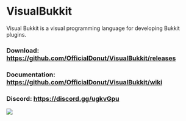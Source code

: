 # VisualBukkit
Visual Bukkit is a visual programming language for developing Bukkit plugins.

### Download: https://github.com/OfficialDonut/VisualBukkit/releases
### Documentation: https://github.com/OfficialDonut/VisualBukkit/wiki
### Discord: https://discord.gg/ugkvGpu

![](https://i.imgur.com/IdSh0TS.png)
